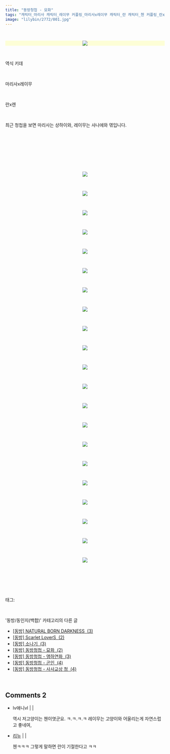 ```yaml
---
title: "동방청첩 - 묘화"
tags: "캐릭터_마리사 캐릭터_레이무 커플링_마리사x레이무 캐릭터_란 캐릭터_첸 커플링_란x첸 동방／동인지(백합)"
image: "lilybin/2772/001.jpg"
---
```

<div class="article">
<div class="area_view">
<div class="tt_article_useless_p_margin"><p><br/></p><p><span class="imageblock" style="display: inline-block; width: 100%; color: rgb(185, 185, 187); text-align: center; background-color: rgb(253, 254, 214); height: auto; max-width: 100%;"><span data-lightbox="lightbox" data-url="https://t1.daumcdn.net/cfile/tistory/225D25475492446F1F?original"><img src="{{ site.nasurl }}/lilybin/2772/001.jpg"/></span></span></p><p><br/></p><p>역식 키데</p><p><br/></p><p>마리사x레이무</p><p><br/></p><p>란x렌</p><p><br/></p><p>최근 청첩을 보면 마리사는 상하이와, 레이무는 사나에와 엮입니다.</p><p><br/></p><p><br/></p><p><br/></p><p><br/></p><p style="text-align: center; clear: none; float: none;"><span class="imageblock" style="display: inline-block; width: 100%; height: auto; max-width: 100%;"><span data-lightbox="lightbox" data-url="https://t1.daumcdn.net/cfile/tistory/2463D6475492447116?original"><img src="{{ site.nasurl }}/lilybin/2772/002.jpg"/></span></span></p><p><br/></p><p style="text-align: center; clear: none; float: none;"><span class="imageblock" style="display: inline-block; width: 100%; height: auto; max-width: 100%;"><span data-lightbox="lightbox" data-url="https://t1.daumcdn.net/cfile/tistory/246457475492447115?original"><img src="{{ site.nasurl }}/lilybin/2772/003.jpg"/></span></span></p><p><br/></p><p style="text-align: center; clear: none; float: none;"><span class="imageblock" style="display: inline-block; width: 100%; height: auto; max-width: 100%;"><span data-lightbox="lightbox" data-url="https://t1.daumcdn.net/cfile/tistory/236A4647549244730D?original"><img src="{{ site.nasurl }}/lilybin/2772/004.jpg"/></span></span></p><p><br/></p><p style="text-align: center; clear: none; float: none;"><span class="imageblock" style="display: inline-block; width: 100%; height: auto; max-width: 100%;"><span data-lightbox="lightbox" data-url="https://t1.daumcdn.net/cfile/tistory/2162FB475492447418?original"><img src="{{ site.nasurl }}/lilybin/2772/005.jpg"/></span></span></p><p><br/></p><p style="text-align: center; clear: none; float: none;"><span class="imageblock" style="display: inline-block; width: 100%; height: auto; max-width: 100%;"><span data-lightbox="lightbox" data-url="https://t1.daumcdn.net/cfile/tistory/24623A475492447519?original"><img src="{{ site.nasurl }}/lilybin/2772/006.jpg"/></span></span></p><p><br/></p><p style="text-align: center; clear: none; float: none;"><span class="imageblock" style="display: inline-block; width: 100%; height: auto; max-width: 100%;"><span data-lightbox="lightbox" data-url="https://t1.daumcdn.net/cfile/tistory/21480847549244773A?original"><img src="{{ site.nasurl }}/lilybin/2772/007.jpg"/></span></span></p><p><br/></p><p style="text-align: center; clear: none; float: none;"><span class="imageblock" style="display: inline-block; width: 100%; height: auto; max-width: 100%;"><span data-lightbox="lightbox" data-url="https://t1.daumcdn.net/cfile/tistory/24564747549244782B?original"><img src="{{ site.nasurl }}/lilybin/2772/008.jpg"/></span></span></p><p><br/></p><p style="text-align: center; clear: none; float: none;"><span class="imageblock" style="display: inline-block; width: 100%; height: auto; max-width: 100%;"><span data-lightbox="lightbox" data-url="https://t1.daumcdn.net/cfile/tistory/25550347549244792D?original"><img src="{{ site.nasurl }}/lilybin/2772/009.jpg"/></span></span></p><p><br/></p><p style="text-align: center; clear: none; float: none;"><span class="imageblock" style="display: inline-block; width: 100%; height: auto; max-width: 100%;"><span data-lightbox="lightbox" data-url="https://t1.daumcdn.net/cfile/tistory/27611B475492447A19?original"><img src="{{ site.nasurl }}/lilybin/2772/010.jpg"/></span></span></p><p><br/></p><p style="text-align: center; clear: none; float: none;"><span class="imageblock" style="display: inline-block; width: 100%; height: auto; max-width: 100%;"><span data-lightbox="lightbox" data-url="https://t1.daumcdn.net/cfile/tistory/215548475492447B2C?original"><img src="{{ site.nasurl }}/lilybin/2772/011.jpg"/></span></span></p><p><br/></p><p style="text-align: center; clear: none; float: none;"><span class="imageblock" style="display: inline-block; width: 100%; height: auto; max-width: 100%;"><span data-lightbox="lightbox" data-url="https://t1.daumcdn.net/cfile/tistory/276075475492447D1E?original"><img src="{{ site.nasurl }}/lilybin/2772/012.jpg"/></span></span></p><p><br/></p><p style="text-align: center; clear: none; float: none;"><span class="imageblock" style="display: inline-block; width: 100%; height: auto; max-width: 100%;"><span data-lightbox="lightbox" data-url="https://t1.daumcdn.net/cfile/tistory/24596E475492447E27?original"><img src="{{ site.nasurl }}/lilybin/2772/013.jpg"/></span></span></p><p><br/></p><p style="text-align: center; clear: none; float: none;"><span class="imageblock" style="display: inline-block; width: 100%; height: auto; max-width: 100%;"><span data-lightbox="lightbox" data-url="https://t1.daumcdn.net/cfile/tistory/265803475492447F25?original"><img src="{{ site.nasurl }}/lilybin/2772/014.jpg"/></span></span></p><p><br/></p><p style="text-align: center; clear: none; float: none;"><span class="imageblock" style="display: inline-block; width: 100%; height: auto; max-width: 100%;"><span data-lightbox="lightbox" data-url="https://t1.daumcdn.net/cfile/tistory/27528B4D5492448015?original"><img src="{{ site.nasurl }}/lilybin/2772/015.jpg"/></span></span></p><p><br/></p><p style="text-align: center; clear: none; float: none;"><span class="imageblock" style="display: inline-block; width: 100%; height: auto; max-width: 100%;"><span data-lightbox="lightbox" data-url="https://t1.daumcdn.net/cfile/tistory/2250074D5492448116?original"><img src="{{ site.nasurl }}/lilybin/2772/016.jpg"/></span></span></p><p><br/></p><p style="text-align: center; clear: none; float: none;"><span class="imageblock" style="display: inline-block; width: 100%; height: auto; max-width: 100%;"><span data-lightbox="lightbox" data-url="https://t1.daumcdn.net/cfile/tistory/2454234D5492448215?original"><img src="{{ site.nasurl }}/lilybin/2772/017.jpg"/></span></span></p><p><br/></p><p style="text-align: center; clear: none; float: none;"><span class="imageblock" style="display: inline-block; width: 100%; height: auto; max-width: 100%;"><span data-lightbox="lightbox" data-url="https://t1.daumcdn.net/cfile/tistory/234DE64D5492448320?original"><img src="{{ site.nasurl }}/lilybin/2772/018.jpg"/></span></span></p><p><br/></p><p style="text-align: center; clear: none; float: none;"><span class="imageblock" style="display: inline-block; width: 100%; height: auto; max-width: 100%;"><span data-lightbox="lightbox" data-url="https://t1.daumcdn.net/cfile/tistory/25540C4D5492448414?original"><img src="{{ site.nasurl }}/lilybin/2772/019.jpg"/></span></span></p><p><br/></p><p style="text-align: center; clear: none; float: none;"><span class="imageblock" style="display: inline-block; width: 100%; height: auto; max-width: 100%;"><span data-lightbox="lightbox" data-url="https://t1.daumcdn.net/cfile/tistory/2740D04D549244852F?original"><img src="{{ site.nasurl }}/lilybin/2772/020.jpg"/></span></span></p><p><br/></p><p style="text-align: center; clear: none; float: none;"><span class="imageblock" style="display: inline-block; width: 100%; height: auto; max-width: 100%;"><span data-lightbox="lightbox" data-url="https://t1.daumcdn.net/cfile/tistory/245F524D5492448603?original"><img src="{{ site.nasurl }}/lilybin/2772/021.jpg"/></span></span></p><p><br/></p><p style="text-align: center; clear: none; float: none;"><span class="imageblock" style="display: inline-block; width: 100%; height: auto; max-width: 100%;"><span data-lightbox="lightbox" data-url="https://t1.daumcdn.net/cfile/tistory/256391475492448719?original"><img src="{{ site.nasurl }}/lilybin/2772/022.jpg"/></span></span></p><p><br/></p><p><br/></p>
</div>
</div></div><br/>
<div class="tagTrail">
<p>태그: </p>
<ul>
</ul>
</div><br/>
<div class="another">
<p>'동방/동인지(백합)' 카테고리의 다른 글</p>
<ul>
<li><a href="/2014-12-18-lilybin_2774">
[동방] NATURAL BORN DARKNESS  (3)
</a></li>
<li><a href="/2014-12-18-lilybin_2773">
[동방] Scarlet LoverS  (2)
</a></li>
<li><a href="/2014-12-18-lilybin_2771">
[동방] 소나기  (3)
</a></li>
<li><a href="/2014-12-18-lilybin_2772">
[동방] 동방청첩 - 묘화  (2)
</a></li>
<li><a href="/2014-12-18-lilybin_2770">
[동방] 동방청첩 - 앵하연화  (3)
</a></li>
<li><a href="/2014-12-18-lilybin_2769">
[동방] 동방청첩 - 곤인  (4)
</a></li>
<li><a href="/2014-12-18-lilybin_2768">
[동방] 동방청첩 - 사사교상 청  (4)
</a></li>
</ul>
</div><br/>
<div class="comment">
<h2 class="bold">Comments <span id="commentCount2772">2</span></h2>
<div style="clear:both;">
<div id="entry2772Comment" style="display:block">
<ul class="list_reply media-list">
<li class="rp_general media" id="comment12664748">
<div class="post-comment">
<div class="media-body">
<span>
<i class="fa fa-user"></i>lv애니vl |
                                |
                               
</span>
<p>역시 저고양이는 첸이엿군요. ㅋ.ㅋ.ㅋ.ㅋ 레이무는 고양이와 어울리는게 자연스럽고 좋네여,</p>
<ul class="nav navbar-nav post-nav">
</ul>
</div>
</div>
</li>
<li class="rp_general media" id="comment12664862">
<div class="post-comment">
<div class="media-body">
<span>
<i class="fa fa-user"></i> <a href="http://" onclick="return openLinkInNewWindow(this)">리누</a> |
                                |
                               
</span>
<p>첸ㅋㅋㅋ 그렇게 말하면 란이 기절한다고 ㅋㅋ</p>
<ul class="nav navbar-nav post-nav">
</ul>
</div>
</div>
</li>
</ul>
</div>
</div>
</div><br/>

<br/>
<p id="refer"></p>
<br/>
